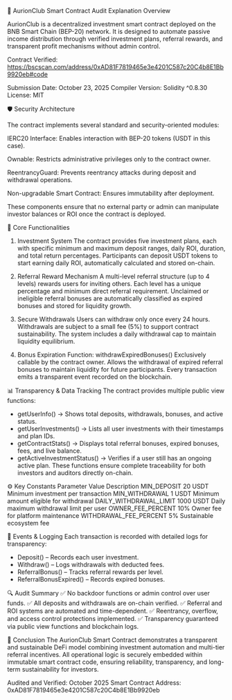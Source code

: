 🧾 AurionClub Smart Contract Audit Explanation
Overview

AurionClub is a decentralized investment smart contract deployed on the BNB Smart Chain (BEP-20) network.
It is designed to automate passive income distribution through verified investment plans, referral rewards, and transparent profit mechanisms without admin control.

Contract Verified: https://bscscan.com/address/0xAD81F7819465e3e4201C587c20C4b8E1Bb9920eb#code

Submission Date: October 23, 2025
Compiler Version: Solidity ^0.8.30
License: MIT

🛡️ Security Architecture

The contract implements several standard and security-oriented modules:

IERC20 Interface: Enables interaction with BEP-20 tokens (USDT in this case).

Ownable: Restricts administrative privileges only to the contract owner.

ReentrancyGuard: Prevents reentrancy attacks during deposit and withdrawal operations.

Non-upgradable Smart Contract: Ensures immutability after deployment.

These components ensure that no external party or admin can manipulate investor balances or ROI once the contract is deployed.

💎 Core Functionalities
1. Investment System
The contract provides five investment plans, each with specific minimum and maximum deposit ranges, daily ROI, duration, and total return percentages.
Participants can deposit USDT tokens to start earning daily ROI, automatically calculated and stored on-chain.

2. Referral Reward Mechanism
A multi-level referral structure (up to 4 levels) rewards users for inviting others.
Each level has a unique percentage and minimum direct referral requirement.
Unclaimed or ineligible referral bonuses are automatically classified as expired bonuses and stored for liquidity growth.

3. Secure Withdrawals
Users can withdraw only once every 24 hours.
Withdrawals are subject to a small fee (5%) to support contract sustainability.
The system includes a daily withdrawal cap to maintain liquidity equilibrium.

4. Bonus Expiration
Function: withdrawExpiredBonuses()
Exclusively callable by the contract owner.
Allows the withdrawal of expired referral bonuses to maintain liquidity for future participants.
Every transaction emits a transparent event recorded on the blockchain.

📊 Transparency & Data Tracking
The contract provides multiple public view functions:
- getUserInfo() → Shows total deposits, withdrawals, bonuses, and active status.
- getUserInvestments() → Lists all user investments with their timestamps and plan IDs.
- getContractStats() → Displays total referral bonuses, expired bonuses, fees, and live balance.
- getActiveInvestmentStatus() → Verifies if a user still has an ongoing active plan.
These functions ensure complete traceability for both investors and auditors directly on-chain.

⚙️ Key Constants
Parameter	Value	Description
MIN_DEPOSIT	20 USDT	Minimum investment per transaction
MIN_WITHDRAWAL	1 USDT	Minimum amount eligible for withdrawal
DAILY_WITHDRAWAL_LIMIT	1000 USDT	Daily maximum withdrawal limit per user
OWNER_FEE_PERCENT	10%	Owner fee for platform maintenance
WITHDRAWAL_FEE_PERCENT 5%	Sustainable ecosystem fee

📂 Events & Logging
Each transaction is recorded with detailed logs for transparency:
- Deposit() – Records each user investment.
- Withdraw() – Logs withdrawals with deducted fees.
- ReferralBonus() – Tracks referral rewards per level.
- ReferralBonusExpired() – Records expired bonuses.

🔍 Audit Summary
✅ No backdoor functions or admin control over user funds.
✅ All deposits and withdrawals are on-chain verified.
✅ Referral and ROI systems are automated and time-dependent.
✅ Reentrancy, overflow, and access control protections implemented.
✅ Transparency guaranteed via public view functions and blockchain logs.

🧩 Conclusion
The AurionClub Smart Contract demonstrates a transparent and sustainable DeFi model combining investment automation and multi-tier referral incentives.
All operational logic is securely embedded within immutable smart contract code, ensuring reliability, transparency, and long-term sustainability for investors.

Audited and Verified: October 2025
Smart Contract Address: 0xAD81F7819465e3e4201C587c20C4b8E1Bb9920eb
